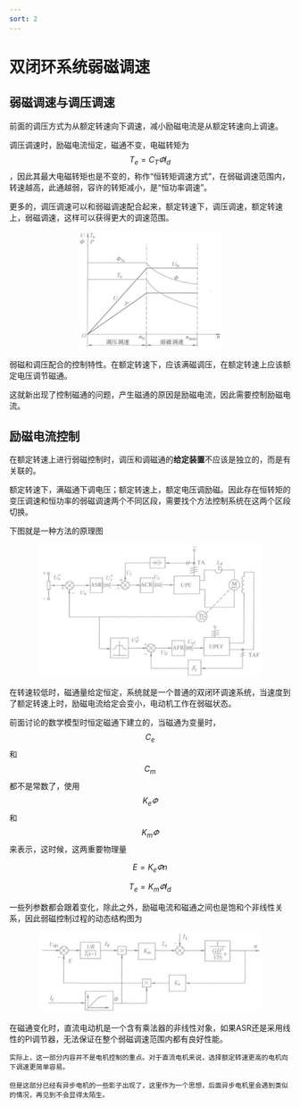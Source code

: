 ```yaml
---
sort: 2
---
```

# 双闭环系统弱磁调速

## 弱磁调速与调压调速

前面的调压方式为从额定转速向下调速，减小励磁电流是从额定转速向上调速。

调压调速时，励磁电流恒定，磁通不变，电磁转矩为$$ T_e = C_T \varPhi I_d $$，因此其最大电磁转矩也是不变的，称作“恒转矩调速方式”，在弱磁调速范围内，转速越高，此通越弱，容许的转矩减小，是“恒功率调速”。

更多的，调压调速可以和弱磁调速配合起来，额定转速下，调压调速，额定转速上，弱磁调速，这样可以获得更大的调速范围。

<center>
    <img src="./images/配合调速.jpg" width=260>
</center>

弱磁和调压配合的控制特性。在额定转速下，应该满磁调压，在额定转速上应该额定电压调节磁通。

这就新出现了控制磁通的问题，产生磁通的原因是励磁电流，因此需要控制励磁电流。

## 励磁电流控制

在额定转速上进行弱磁控制时，调压和调磁通的**给定装置**不应该是独立的，而是有关联的。

额定转速下，满磁通下调电压；额定转速上，额定电压调励磁。因此存在恒转矩的变压调速和恒功率的弱磁调速两个不同区段，需要找个方法控制系统在这两个区段切换。

下图就是一种方法的原理图

<center>
    <img src="./images/弱磁调压配合.jpg" width=400 />
</center>

在转速较低时，磁通量给定恒定，系统就是一个普通的双闭环调速系统，当速度到了额定转速上时，励磁电流给定会变小，电动机工作在弱磁状态。

前面讨论的数学模型时恒定磁通下建立的，当磁通为变量时，$$ C_e $$和$$ C_m $$都不是常数了，使用$$ K_e \varPhi $$和$$ K_m \varPhi $$来表示，这时候，这两重要物理量

$$ E = K_e \varPhi n $$

$$ T_e = K_m \varPhi I_d $$

一些列参数都会跟着变化，除此之外，励磁电流和磁通之间也是饱和个非线性关系，因此弱磁控制过程的动态结构图为

<center>
    <img src="./images/弱磁控制框图.jpg" width=400 />
</center>

在磁通变化时，直流电动机是一个含有乘法器的非线性对象，如果ASR还是采用线性的PI调节器，无法保证在整个弱磁调速范围内都有良好性能。

```note
实际上，这一部分内容并不是电机控制的重点。对于直流电机来说，选择额定转速更高的电机向下调速更简单容易。

但是这部分已经有异步电机的一些影子出现了，这里作为一个思想，后面异步电机里会遇到类似的情况，再见到不会显得太陌生。
```




